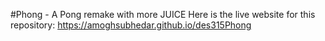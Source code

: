 #Phong - A Pong remake with more JUICE
Here is the live website for this repository: https://amoghsubhedar.github.io/des315Phong